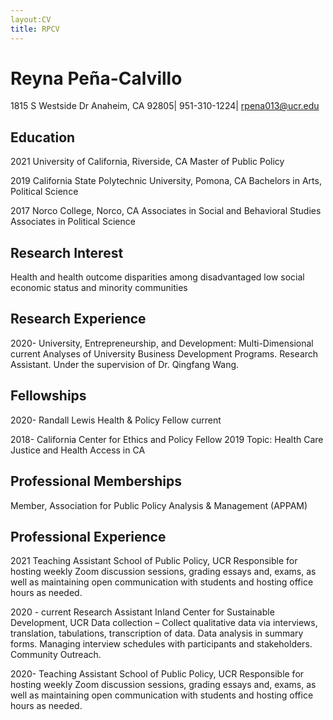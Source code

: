 ```yaml
---
layout:CV
title: RPCV
---
```


# Reyna Peña-Calvillo 
1815 S Westside Dr Anaheim, CA 92805| 951-310-1224| rpena013@ucr.edu

## Education 

2021    University of California, Riverside, CA
 	Master of Public Policy

2019 	California State Polytechnic University, Pomona, CA 
	Bachelors in Arts, Political Science 

2017	Norco College, Norco, CA 
	Associates in Social and Behavioral Studies 
	Associates in Political Science 

## Research Interest 

Health and health outcome disparities among disadvantaged low social economic status and minority communities

## Research Experience 

2020-	University, Entrepreneurship, and Development: Multi-Dimensional
current	Analyses of University Business Development Programs. Research Assistant. Under the supervision of Dr. Qingfang Wang. 

## Fellowships 

2020-		Randall Lewis Health & Policy Fellow 
current 	

2018-		California Center for Ethics and Policy Fellow 
2019		 Topic: Health Care Justice and Health Access in CA	

## Professional Memberships

Member, Association for Public Policy Analysis & Management (APPAM)  

## Professional Experience 

2021	Teaching Assistant 
	School of Public Policy, UCR
Responsible for hosting weekly Zoom discussion sessions, grading essays and, exams, as well as maintaining open communication with students and hosting office hours as needed. 

2020 - current 		Research Assistant 
			Inland Center for Sustainable Development, UCR
			Data collection – Collect qualitative data via interviews, translation, tabulations, transcription of 			data. Data analysis in summary forms. Managing interview schedules with participants and stakeholders. 			Community Outreach. 

2020-
Teaching Assistant
School of Public Policy, UCR
Responsible for hosting weekly Zoom discussion sessions, grading essays and, exams, as well as maintaining open communication with students and hosting office hours as needed. 




